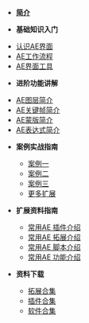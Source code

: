 - [**简介**](/About_AE)

-  **基础知识入门**
  * [认识AE界面](Page.1/AE_N1_V01)
  * [AE工作流程](Page.1/AE_N1_V02)
  * [AE界面工具](Page.1/AE_N1_V03)

-  **进阶功能讲解**
  * [AE图层简介](Page.2/AE_N2_V01)
  * [AE关键帧简介](Page.2/AE_N2_V02)
  * [AE蒙版简介](Page.2/AE_N2_V03)
  * [AE表达式简介](Page.2/AE_N2_V04)


- **案例实战指南**
  * [案例一](Page.3/AE_N3_V01)
  * [案例二](Page.3/AE_N3_V02)
  * [案例三](Page.3/AE_N3_V03)
  * [更多扩展](Page.3/AE_N3_V04)


- **扩展资料指南**
  * [常用AE 插件介绍](Page.4/AE_N4_V01)
  * [常用AE 拓展介绍](Page.4/AE_N4_V02)
  * [常用AE 脚本介绍](Page.4/AE_N4_V03)
  * [常用AE 功能介绍](Page.4/AE_N4_V04)

- **资料下载**
  * [拓展合集](Other/AE_01_V01)
  * [插件合集](Other/AE_01_V02)
  * [软件合集](Other/AE_01_V03)


